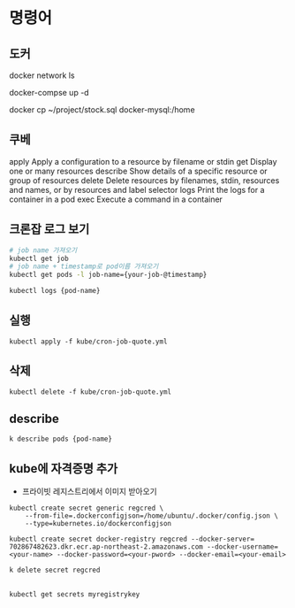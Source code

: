 # 명령어
## 도커
docker network ls

docker-compse up -d

docker cp ~/project/stock.sql docker-mysql:/home

## 쿠베
apply
Apply a configuration to a resource by filename or stdin
get
Display one or many resources
describe
Show details of a specific resource or group of resources
delete
Delete resources by filenames, stdin, resources and names, or by resources and label selector
logs
Print the logs for a container in a pod
exec
Execute a command in a container

## 크론잡 로그 보기
```bash
# job name 가져오기
kubectl get job
# job name + timestamp로 pod이름 가져오기
kubectl get pods -l job-name={your-job-@timestamp}

kubectl logs {pod-name}
```
## 실행
```
kubectl apply -f kube/cron-job-quote.yml
```
## 삭제
```
kubectl delete -f kube/cron-job-quote.yml
```
## describe
```
k describe pods {pod-name}
```
## kube에 자격증명 추가
* 프라이빗 레지스트리에서 이미지 받아오기
```
kubectl create secret generic regcred \
    --from-file=.dockerconfigjson=/home/ubuntu/.docker/config.json \
    --type=kubernetes.io/dockerconfigjson

kubectl create secret docker-registry regcred --docker-server= 702867482623.dkr.ecr.ap-northeast-2.amazonaws.com --docker-username=<your-name> --docker-password=<your-pword> --docker-email=<your-email>
```
```
k delete secret regcred
```
##
```
kubectl get secrets myregistrykey
```
